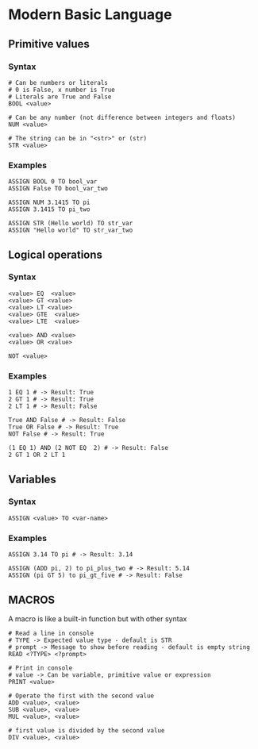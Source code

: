 # Modern Basic Language

## Primitive values

### Syntax
```
# Can be numbers or literals
# 0 is False, x number is True
# Literals are True and False
BOOL <value> 

# Can be any number (not difference between integers and floats)
NUM <value>

# The string can be in "<str>" or (str)
STR <value> 
```

### Examples 
```
ASSIGN BOOL 0 TO bool_var
ASSIGN False TO bool_var_two

ASSIGN NUM 3.1415 TO pi
ASSIGN 3.1415 TO pi_two

ASSIGN STR (Hello world) TO str_var
ASSIGN "Hello world" TO str_var_two
```
## Logical operations

### Syntax
```
<value> EQ  <value>
<value> GT <value>
<value> LT <value>
<value> GTE  <value>
<value> LTE  <value>

<value> AND <value>
<value> OR <value>

NOT <value>
```

### Examples
```
1 EQ 1 # -> Result: True
2 GT 1 # -> Result: True
2 LT 1 # -> Result: False

True AND False # -> Result: False
True OR False # -> Result: True
NOT False # -> Result: True

(1 EQ 1) AND (2 NOT EQ  2) # -> Result: False
2 GT 1 OR 2 LT 1
```

## Variables

### Syntax
```
ASSIGN <value> TO <var-name>
```

### Examples
```
ASSIGN 3.14 TO pi # -> Result: 3.14

ASSIGN (ADD pi, 2) to pi_plus_two # -> Result: 5.14
ASSIGN (pi GT 5) to pi_gt_five # -> Result: False
```


## MACROS
A macro is like a built-in function but with other syntax

```
# Read a line in console
# TYPE -> Expected value type - default is STR
# prompt -> Message to show before reading - default is empty string
READ <?TYPE> <?prompt>

# Print in console
# value -> Can be variable, primitive value or expression
PRINT <value>

# Operate the first with the second value
ADD <value>, <value>
SUB <value>, <value>
MUL <value>, <value>

# first value is divided by the second value
DIV <value>, <value>
```
